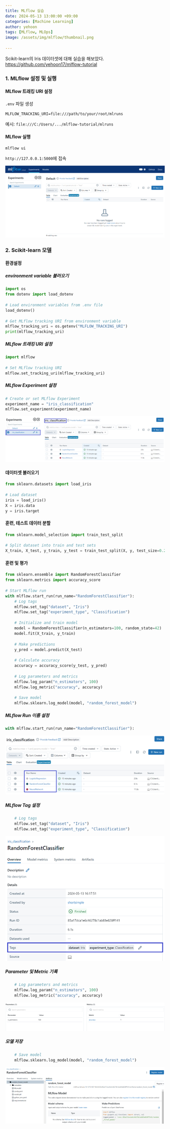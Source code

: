 ```yaml
---
title: MLflow 실습
date: 2024-05-13 13:00:00 +09:00
categories: [Machine Learning]
author: yehoon
tags: [MLflow, MLOps]
image: /assets/img/mlflow/thumbnail.png

---
```


Scikit-learn의 Iris 데이터셋에 대해 실습을 해보았다.  
<https://github.com/yehoon17/mlflow-tutorial>



### 1. MLflow 설정 및 실행 

#### MLflow 트래킹 URI 설정
`.env` 파일 생성
```
MLFLOW_TRACKING_URI=file:///path/to/your/root/mlruns
```

예시: `file:///C:/Users/.../mlflow-tutorial/mlruns`

#### MLflow 실행 
```
mlflow ui
```

`http://127.0.0.1:5000`에 접속


![alt text](/assets/img/mlflow/blank_mlflow.png)

### 2. Scikit-learn 모델

#### 환경설정
##### environment variable 불러오기
```python
import os
from dotenv import load_dotenv

# Load environment variables from .env file
load_dotenv()

# Get MLflow tracking URI from environment variable
mlflow_tracking_uri = os.getenv("MLFLOW_TRACKING_URI")
print(mlflow_tracking_uri)
```

##### MLflow 트래킹 URI 설정
```python
import mlflow

# Set MLflow tracking URI
mlflow.set_tracking_uri(mlflow_tracking_uri)
```

##### MLflow Experiment 설정
```python 
# Create or set MLflow Experiment
experiment_name = "iris_classification"
mlflow.set_experiment(experiment_name)
```

![alt text](/assets/img/mlflow/experiment.png)


#### 데이터셋 불러오기
```python
from sklearn.datasets import load_iris

# Load dataset
iris = load_iris()
X = iris.data
y = iris.target
```

#### 훈련, 테스트 데이터 분할
```python
from sklearn.model_selection import train_test_split

# Split dataset into train and test sets
X_train, X_test, y_train, y_test = train_test_split(X, y, test_size=0.2, random_state=42)
```

#### 훈련 및 평가
```python
from sklearn.ensemble import RandomForestClassifier
from sklearn.metrics import accuracy_score

# Start MLflow run
with mlflow.start_run(run_name="RandomForestClassifier"):
    # Log tags
    mlflow.set_tag("dataset", "Iris")
    mlflow.set_tag("experiment_type", "Classification")
    
    # Initialize and train model
    model = RandomForestClassifier(n_estimators=100, random_state=42)
    model.fit(X_train, y_train)

    # Make predictions
    y_pred = model.predict(X_test)

    # Calculate accuracy
    accuracy = accuracy_score(y_test, y_pred)

    # Log parameters and metrics
    mlflow.log_param("n_estimators", 100)
    mlflow.log_metric("accuracy", accuracy)

    # Save model
    mlflow.sklearn.log_model(model, "random_forest_model")
```

##### MLflow Run 이름 설정
```python 
with mlflow.start_run(run_name="RandomForestClassifier"):
```

![alt text](/assets/img/mlflow/run_name.png)

##### MLflow Tag 설정
```python
    # Log tags
    mlflow.set_tag("dataset", "Iris")
    mlflow.set_tag("experiment_type", "Classification")
```

![alt text](/assets/img/mlflow/tag.png)

##### Parameter 및 Metric 기록
```python
    # Log parameters and metrics
    mlflow.log_param("n_estimators", 100)
    mlflow.log_metric("accuracy", accuracy)
```

![alt text](/assets/img/mlflow/param_metric.png)

##### 모델 저장
```python
    # Save model
    mlflow.sklearn.log_model(model, "random_forest_model")
```

![alt text](/assets/img/mlflow/model.png)